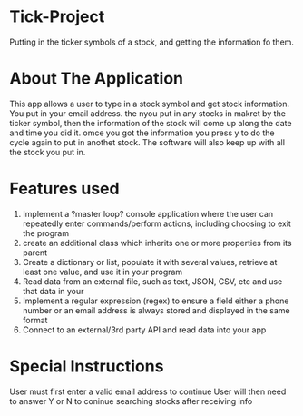 # Tick-Project
Putting in the ticker symbols of a stock, and getting the information fo them.


# About The Application

This app allows a user to type in a stock symbol and get stock information. You put in your email address. the nyou put in any stocks in makret by the ticker
symbol, then the information of the stock will come up along the date and time you did it. omce you got the information you press y to do the cycle
again to put in anothet stock. The software will also keep up with all the stock you put in.

# Features used
1. Implement a ?master loop? console application where the user can repeatedly enter commands/perform actions, including choosing to exit the program
2. create an additional class which inherits one or more properties from its parent
3. Create a dictionary or list, populate it with several values, retrieve at least one value, and use it in your program
4. Read data from an external file, such as text, JSON, CSV, etc and use that data in your
5. Implement a regular expression (regex) to ensure a field either a phone number or an email address is always stored and displayed in the same format
6. Connect to an external/3rd party API and read data into your app


# Special Instructions

User must first enter a valid email address to continue
User will then need to answer Y or N to coninue searching stocks after receiving info